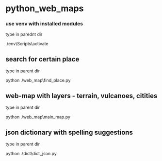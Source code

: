 # python_web_maps

### use venv with installed modules
type in parednt dir

.\\env\\Scripts\\activate


## search for certain place

type in parent dir

python .\\web_map\\find_place.py

## web-map with layers - terrain, vulcanoes, citities

type in parent dir

python .\\web_map\\main_map.py


## json dictionary with spelling suggestions

type in parent dir

python .\\dict\\dict_json.py
